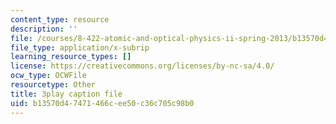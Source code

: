 ```yaml
---
content_type: resource
description: ''
file: /courses/8-422-atomic-and-optical-physics-ii-spring-2013/b13570d47471466cee50c36c705c98b0_TJUXTASd0g0.srt
file_type: application/x-subrip
learning_resource_types: []
license: https://creativecommons.org/licenses/by-nc-sa/4.0/
ocw_type: OCWFile
resourcetype: Other
title: 3play caption file
uid: b13570d4-7471-466c-ee50-c36c705c98b0
---
```

